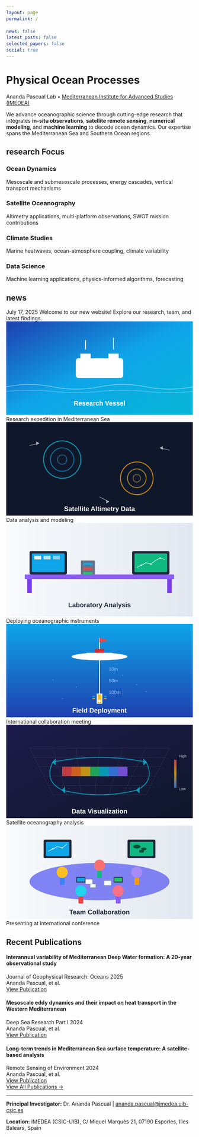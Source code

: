 ```yaml
---
layout: page
permalink: /

news: false
latest_posts: false
selected_papers: false
social: true
---
```


<div class="intro-hero">
  <h1 class="lab-title">Physical Ocean Processes</h1>
  <p class="lab-subtitle">Ananda Pascual Lab • <a href='https://imedea.uib-csic.es/'>Mediterranean Institute for Advanced Studies (IMEDEA)</a></p>
</div>

<div class="lab-overview">
  <p>We advance oceanographic science through cutting-edge research that integrates <strong>in-situ observations</strong>, <strong>satellite remote sensing</strong>, <strong>numerical modeling</strong>, and <strong>machine learning</strong> to decode ocean dynamics. Our expertise spans the Mediterranean Sea and Southern Ocean regions.</p>
</div>

## research Focus

<div class="research-areas-minimal">
  <div class="research-item">
    <h3>Ocean Dynamics</h3>
    <p>Mesoscale and submesoscale processes, energy cascades, vertical transport mechanisms</p>
  </div>
  
  <div class="research-item">
    <h3>Satellite Oceanography</h3>
    <p>Altimetry applications, multi-platform observations, SWOT mission contributions</p>
  </div>
  
  <div class="research-item">
    <h3>Climate Studies</h3>
    <p>Marine heatwaves, ocean-atmosphere coupling, climate variability</p>
  </div>
  
  <div class="research-item">
    <h3>Data Science</h3>
    <p>Machine learning applications, physics-informed algorithms, forecasting</p>
  </div>
</div>

## news

  <div class="news-item">
    <span class="news-date">July 17, 2025</span>
    <span class="news-content">Welcome to our new website! Explore our research, team, and latest findings.</span>
  </div>

<!-- Photo Gallery -->

<div class="photo-gallery">
  <div class="gallery-item">
    <img src="/assets/img/gallery/research-1.jpg" alt="Research expedition">
    <div class="gallery-caption">Research expedition in Mediterranean Sea</div>
  </div>
  <div class="gallery-item">
    <img src="/assets/img/gallery/research-2.jpg" alt="Laboratory work">
    <div class="gallery-caption">Data analysis and modeling</div>
  </div>
  <div class="gallery-item">
    <img src="/assets/img/gallery/research-3.jpg" alt="Field instruments">
    <div class="gallery-caption">Deploying oceanographic instruments</div>
  </div>
  <div class="gallery-item">
    <img src="/assets/img/gallery/research-4.jpg" alt="Team collaboration">
    <div class="gallery-caption">International collaboration meeting</div>
  </div>
  <div class="gallery-item">
    <img src="/assets/img/gallery/research-5.jpg" alt="Satellite data">
    <div class="gallery-caption">Satellite oceanography analysis</div>
  </div>
  <div class="gallery-item">
    <img src="/assets/img/gallery/research-6.jpg" alt="Conference presentation">
    <div class="gallery-caption">Presenting at international conference</div>
  </div>
</div>

## Recent Publications

<div class="recent-publications-preview">
  <div class="publication-preview">
    <h4 class="pub-title">Interannual variability of Mediterranean Deep Water formation: A 20-year observational study</h4>
    <div class="pub-meta">
      <span class="pub-journal">Journal of Geophysical Research: Oceans</span>
      <span class="pub-year">2025</span>
    </div>
    <div class="pub-authors">Ananda Pascual, et al.</div>
    <a href="https://doi.org/10.1029/2024JC021234" class="pub-link">View Publication</a>
  </div>

  <div class="publication-preview">
    <h4 class="pub-title">Mesoscale eddy dynamics and their impact on heat transport in the Western Mediterranean</h4>
    <div class="pub-meta">
      <span class="pub-journal">Deep Sea Research Part I</span>
      <span class="pub-year">2024</span>
    </div>
    <div class="pub-authors">Ananda Pascual, et al.</div>
    <a href="https://doi.org/10.1016/j.dsr.2024.104567" class="pub-link">View Publication</a>
  </div>

  <div class="publication-preview">
    <h4 class="pub-title">Long-term trends in Mediterranean Sea surface temperature: A satellite-based analysis</h4>
    <div class="pub-meta">
      <span class="pub-journal">Remote Sensing of Environment</span>
      <span class="pub-year">2024</span>
    </div>
    <div class="pub-authors">Ananda Pascual, et al.</div>
    <a href="https://doi.org/10.1016/j.rse.2024.113456" class="pub-link">View Publication</a>
  </div>
</div>

<div class="publications-cta">
  <a href="/publications/" class="cta-button">
    <span class="cta-text">View All Publications</span>
    <span class="cta-arrow">→</span>
  </a>
</div>

---

<div class="contact-footer">
  <p><strong>Principal Investigator:</strong> Dr. Ananda Pascual | <a href="mailto:ananda.pascual@imedea.uib-csic.es">ananda.pascual@imedea.uib-csic.es</a></p>
  <p><strong>Location:</strong> IMEDEA (CSIC-UIB), C/ Miquel Marquès 21, 07190 Esporles, Illes Balears, Spain</p>
</div>
